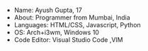 - Name: Ayush Gupta, 17         
- About: Programmer from Mumbai, India
- Languages: HTML/CSS, Javascript, Python
- OS: Arch+i3wm, Windows 10
- Code Editor: Visual Studio Code ,VIM 
